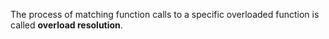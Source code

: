The process of matching function calls to a specific overloaded function is called **overload resolution**.